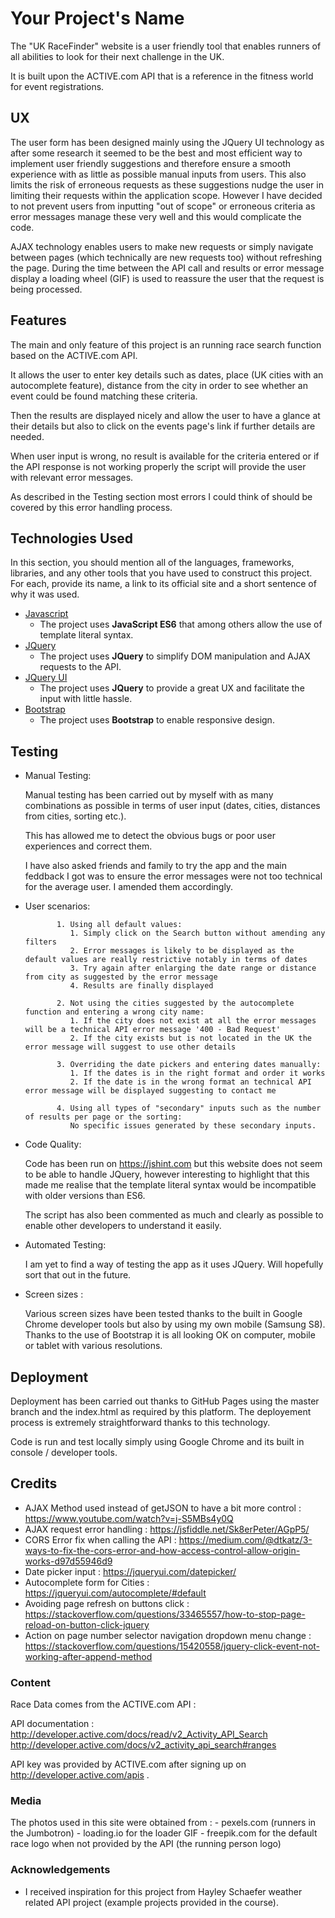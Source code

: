 # Your Project's Name

The "UK RaceFinder" website is a user friendly tool that enables runners of all abilities to look for their next challenge in the UK.

It is built upon the ACTIVE.com API that is a reference in the fitness world for event registrations.

 
## UX
 
The user form has been designed mainly using the JQuery UI technology as after some research it seemed to be the best and most efficient way to implement user friendly suggestions and therefore ensure a smooth experience with as little as possible manual inputs from users. This also limits the risk of erroneous requests as these suggestions nudge the user in limiting their requests within the application scope. However I have decided to not prevent users from inputting "out of scope" or erroneous criteria as error messages manage these very well and this would complicate the code.

AJAX technology enables users to make new requests or simply navigate between pages (which technically are new requests too) without refreshing the page. During the time between the API call and results or error message display a loading wheel (GIF) is used to reassure the user that the request is being processed. 
 

## Features

The main and only feature of this project is an running race search function based on the ACTIVE.com API.

It allows the user to enter key details such as dates, place (UK cities with an autocomplete feature), distance from the city in order to see whether an event could be found matching these criteria.

Then the results are displayed nicely and allow the user to have a glance at their details but also to click on the events page's link if further details are needed.

When user input is wrong, no result is available for the criteria entered or if the API response is not working properly the script will provide the user with relevant error messages.

As described in the Testing section most errors I could think of should be covered by this error handling process.


## Technologies Used

In this section, you should mention all of the languages, frameworks, libraries, and any other tools that you have used to construct this project. For each, provide its name, a link to its official site and a short sentence of why it was used.


- [Javascript](https://jquery.com)
    - The project uses **JavaScript ES6** that among others allow the use of template literal syntax.
- [JQuery](https://jquery.com)
    - The project uses **JQuery** to simplify DOM manipulation and AJAX requests to the API.
- [JQuery UI](https://jqueryui.com)
	- The project uses **JQuery** to provide a great UX and facilitate the input with little hassle.
- [Bootstrap]()
	- The project uses **Bootstrap** to enable responsive design.


## Testing


- Manual Testing:

	Manual testing has been carried out by myself with as many combinations as possible in terms of user input (dates, cities, distances from cities, sorting etc.). 

	This has allowed me to detect the obvious bugs or poor user experiences and correct them.

	I have also asked friends and family to try the app and the main feddback I got was to ensure the error messages were not too technical for the average user. I amended them accordingly.


- User scenarios:

			 1. Using all default values:
			    1. Simply click on the Search button without amending any filters
			    2. Error messages is likely to be displayed as the default values are really restrictive notably in terms of dates
			    3. Try again after enlarging the date range or distance from city as suggested by the error message
			    4. Results are finally displayed

			 2. Not using the cities suggested by the autocomplete function and entering a wrong city name:
			    1. If the city does not exist at all the error messages will be a technical API error message '400 - Bad Request'
			    2. If the city exists but is not located in the UK the error message will suggest to use other details

			 3. Overriding the date pickers and entering dates manually:
			    1. If the dates is in the right format and order it works
			    2. If the date is in the wrong format an technical API error message will be displayed suggesting to contact me

			 4. Using all types of "secondary" inputs such as the number of results per page or the sorting:
			 	No specific issues generated by these secondary inputs.

- Code Quality:

	Code has been run on https://jshint.com but this website does not seem to be able to handle JQuery, however interesting to highlight that this made me realise that the template literal syntax would be incompatible with older versions than ES6.

	The script has also been commented as much and clearly as possible to enable other developers to understand it easily.


- Automated Testing:

	I am yet to find a way of testing the app as it uses JQuery. Will hopefully sort that out in the future.


- Screen sizes : 
	
	Various screen sizes have been tested thanks to the built in Google Chrome developer tools but also by using my own mobile (Samsung S8). Thanks to the use of Bootstrap it is all looking OK on computer, mobile or tablet with various resolutions.



## Deployment

Deployment has been carried out thanks to GitHub Pages using the master branch and the index.html as required by this platform.
The deployement process is extremely straightforward thanks to this technology.

Code is run and test locally simply using Google Chrome and its built in console / developer tools.


## Credits

- AJAX Method used instead of getJSON to have a bit more control : https://www.youtube.com/watch?v=j-S5MBs4y0Q
- AJAX request error handling : https://jsfiddle.net/Sk8erPeter/AGpP5/
- CORS Error fix when calling the API : https://medium.com/@dtkatz/3-ways-to-fix-the-cors-error-and-how-access-control-allow-origin-works-d97d55946d9
- Date picker input :  https://jqueryui.com/datepicker/
- Autocomplete form for Cities : https://jqueryui.com/autocomplete/#default
- Avoiding page refresh on buttons click : https://stackoverflow.com/questions/33465557/how-to-stop-page-reload-on-button-click-jquery
- Action on page number selector navigation dropdown menu change : https://stackoverflow.com/questions/15420558/jquery-click-event-not-working-after-append-method

### Content

Race Data comes from the ACTIVE.com API : 

API documentation : 
http://developer.active.com/docs/read/v2_Activity_API_Search
http://developer.active.com/docs/v2_activity_api_search#ranges

API key was provided by ACTIVE.com after signing up on http://developer.active.com/apis . 


### Media

The photos used in this site were obtained from :
	- pexels.com (runners in the Jumbotron)
	- loading.io for the loader GIF
	- freepik.com for the default race logo when not provided by the API (the running person logo)


### Acknowledgements

- I received inspiration for this project from Hayley Schaefer weather related API project (example projects provided in the course).
